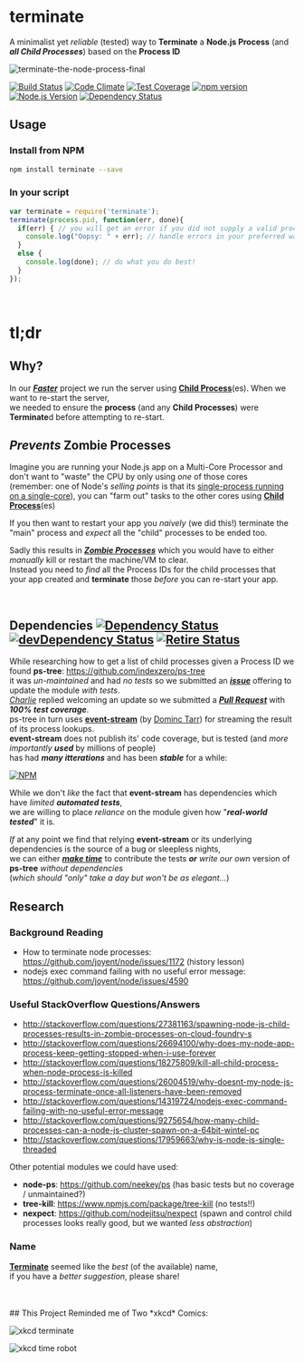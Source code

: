# terminate

A minimalist yet *reliable* (tested) way to **Terminate** a **Node.js Process** (and ***all Child Processes***) based on the **Process ID**

![terminate-the-node-process-final](https://cloud.githubusercontent.com/assets/194400/6859420/a3b63f3c-d410-11e4-91bb-ad6b607cc465.png)

[![Build Status](https://travis-ci.org/nelsonic/terminate.svg)](https://travis-ci.org/nelsonic/terminate)
[![Code Climate](https://codeclimate.com/github/nelsonic/terminate/badges/gpa.svg)](https://codeclimate.com/github/nelsonic/terminate)
[![Test Coverage](https://codeclimate.com/github/nelsonic/terminate/badges/coverage.svg)](https://codeclimate.com/github/nelsonic/terminate)
[![npm version](https://badge.fury.io/js/terminate.svg)](http://badge.fury.io/js/terminate)
[![Node.js Version](https://img.shields.io/node/v/terminate.svg?style=flat)](http://nodejs.org/download)
[![Dependency Status](https://david-dm.org/nelsonic/terminate.svg)](https://david-dm.org/nelsonic/terminate)



## Usage

### Install from NPM

```sh
npm install terminate --save
```

### In your script

```js
var terminate = require('terminate');
terminate(process.pid, function(err, done){
  if(err) { // you will get an error if you did not supply a valid process.pid
    console.log("Oopsy: " + err); // handle errors in your preferred way.
  }
  else {
    console.log(done); // do what you do best!
  }
});
```



 <br />

# tl;dr

## Why?

In our [***Faster***](https://github.com/ideaq/faster) project
we run the server using [**Child Process**](https://nodejs.org/api/child_process.html)(es).
When we want to re-start the server,  
we needed to ensure the **process** (and any **Child Processes**)
were **Terminate**d before attempting to re-start.


## *Prevents* Zombie Processes

Imagine you are running your Node.js app on a Multi-Core Processor
and don't want to "waste" the CPU by only using *one* of those cores  
(remember: one of Node's *selling points* is that its [single-process running on a single-core](http://stackoverflow.com/questions/17959663/)),
you can "farm out" tasks to the other cores using [**Child Process**](https://nodejs.org/api/child_process.html)(es)

If you then want to restart your app you *naively* (we did this!)
terminate the "main" process and *expect* all the "child" processes to
be ended too.

Sadly this results in [***Zombie Processes***](http://stackoverflow.com/questions/27381163)
which you would have to either *manually* kill or restart the machine/VM to clear.  
Instead you need to *find* all the Process IDs for the child processes
that your app created and **terminate** those *before* you can re-start your app.

<br />

## Dependencies [![Dependency Status](https://david-dm.org/nelsonic/terminate.svg)](https://david-dm.org/nelsonic/terminate) [![devDependency Status](https://david-dm.org/nelsonic/terminate/dev-status.svg)](https://david-dm.org/nelsonic/terminate#info=devDependencies) [![Retire Status](https://img.shields.io/badge/security-no%20known%20vulnerabilities-brightgreen.svg)](http://retire.insecurity.today/api/image?uri=https://raw.githubusercontent.com/nelsonic/terminate/master/package.json)

While researching how to get a list of child processes given a
Process ID we found **ps-tree**: https://github.com/indexzero/ps-tree  
it was *un-maintained* and had *no tests*
  so we submitted an [***issue***](https://github.com/indexzero/terminate/issues/10)
  offering to update the module *with tests*.  
  [*Charlie*](https://github.com/indexzero/terminate/issues/10#issuecomment-86795133)
  replied welcoming an update so we submitted
  a [***Pull Request***](https://github.com/indexzero/terminate/pull/12)
  with ***100% test coverage***.  
ps-tree in turn uses [**event-stream**](https://github.com/dominictarr/event-stream)
(by [Dominc Tarr](https://github.com/dominictarr)) for streaming the result
of its process lookups.  
**event-stream** does not publish its' code coverage,
but is tested (and *more importantly* ***used*** by millions of people)  
has had ***many itterations*** and has been ***stable*** for a while:

[![NPM](https://nodei.co/npm/event-stream.png?downloads=true&downloadRank=true&stars=true)](https://nodei.co/npm/event-stream/)

While we don't *like* the fact that **event-stream** has dependencies which have
*limited* ***automated tests***,  
we are willing to place *reliance* on the module given how
"***real-world tested***" it is.

*If* at any point we find that relying **event-stream** or its underlying
dependencies is the source of a bug or sleepless nights,  
we can either [***make time***](https://github.com/ideaq/time)
to contribute the tests ***or*** *write our own* version of **ps-tree**
*without dependencies*  
(*which should "only" take a day but won't be as elegant...*)


## Research

### Background Reading

+ How to terminate node processes: https://github.com/joyent/node/issues/1172 (history lesson)
+ nodejs exec command failing with no useful error message:
https://github.com/joyent/node/issues/4590

### Useful StackOverflow Questions/Answers

+ http://stackoverflow.com/questions/27381163/spawning-node-js-child-processes-results-in-zombie-processes-on-cloud-foundry-s
+ http://stackoverflow.com/questions/26694100/why-does-my-node-app-process-keep-getting-stopped-when-i-use-forever
+ http://stackoverflow.com/questions/18275809/kill-all-child-process-when-node-process-is-killed
+ http://stackoverflow.com/questions/26004519/why-doesnt-my-node-js-process-terminate-once-all-listeners-have-been-removed
+ http://stackoverflow.com/questions/14319724/nodejs-exec-command-failing-with-no-useful-error-message
+ http://stackoverflow.com/questions/9275654/how-many-child-processes-can-a-node-js-cluster-spawn-on-a-64bit-wintel-pc
+ http://stackoverflow.com/questions/17959663/why-is-node-js-single-threaded


Other potential modules we could have used:

+ **node-ps**: https://github.com/neekey/ps (has basic tests but no coverage / unmaintained?)
+ **tree-kill**: https://www.npmjs.com/package/tree-kill (no tests!!)
+ **nexpect**: https://github.com/nodejitsu/nexpect (spawn and control child processes
  looks really good, but we wanted *less abstraction*)


### Name

[**Terminate**](https://www.google.co.uk/search?q=terminate)
seemed like the *best* (of the available) name,  
if you have a *better suggestion*, please share!

<br />
<br />
## This Project Reminded me of Two *xkcd* Comics:

![xkcd terminate](http://i.imgur.com/KQ9v7ll.png)

![xkcd time robot](http://imgs.xkcd.com/comics/time_robot.png)
